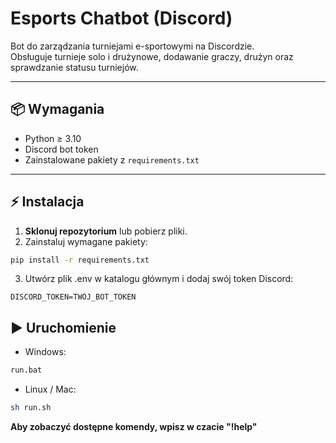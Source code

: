 # Esports Chatbot (Discord)

Bot do zarządzania turniejami e-sportowymi na Discordzie.  
Obsługuje turnieje solo i drużynowe, dodawanie graczy, drużyn oraz sprawdzanie statusu turniejów.  

---

## 📦 Wymagania

- Python ≥ 3.10  
- Discord bot token  
- Zainstalowane pakiety z `requirements.txt`  

---

## ⚡ Instalacja

1. **Sklonuj repozytorium** lub pobierz pliki.  
2. Zainstaluj wymagane pakiety:

```bash
pip install -r requirements.txt
```

3. Utwórz plik .env w katalogu głównym i dodaj swój token Discord:

```env
DISCORD_TOKEN=TWÓJ_BOT_TOKEN
```

## ▶️ Uruchomienie

* Windows:
```bash
run.bat
```

* Linux / Mac:
```bash
sh run.sh
```

**Aby zobaczyć dostępne komendy, wpisz w czacie "!help"**
